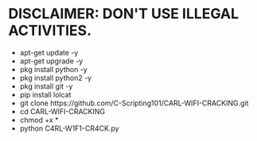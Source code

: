 # DISCLAIMER:  DON'T USE ILLEGAL ACTIVITIES.

<ul>
<li> apt-get update -y </li>

<li> apt-get upgrade -y </li>

<li> pkg install python -y </li>

<li> pkg install python2 -y </li>

<li> pkg install git -y </li>

<li> pip install lolcat </li>

<li> git clone https://github.com/C-Scripting101/CARL-WIFI-CRACKING.git </li>

<li> cd CARL-WIFI-CRACKING </li>

<li> chmod +x * </li>

<li> python C4RL-W1F1-CR4CK.py </li>

</ul>
